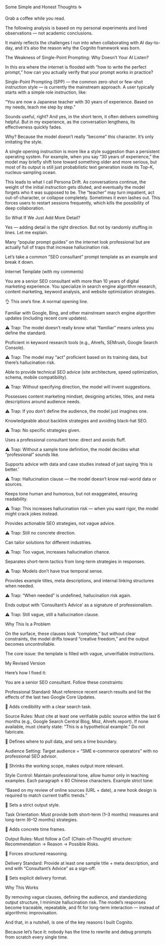 Some Simple and Honest Thoughts ☕



Grab a coffee while you read.



The following analysis is based on my personal experiments and lived observations — not academic conclusions.

It mainly reflects the challenges I run into when collaborating with AI day-to-day, and it’s also the reason why the Cognito framework was born.



The Weakness of Single-Point Prompting: Why Doesn’t Your AI Listen?



In this era where the internet is flooded with “how to write the perfect prompt,” how can you actually verify that your prompt works in practice?



Single-Point Prompting (SPP) — the common zero-shot or few-shot instruction style — is currently the mainstream approach. A user typically starts with a simple role instruction, like:



“You are now a Japanese teacher with 30 years of experience. Based on my needs, teach me step by step.”



Sounds useful, right? And yes, in the short term, it often delivers something helpful. But in my experience, as the conversation lengthens, its effectiveness quickly fades.



Why? Because the model doesn’t really “become” this character. It’s only imitating the style.



A single opening instruction is more like a style suggestion than a persistent operating system. For example, when you say “30 years of experience,” the model may briefly shift tone toward something older and more serious, but most of its output is still just probabilistic text generation inside its Top-K, nucleus-sampling ocean.



This leads to what I call Persona Drift. As conversations continue, the weight of the initial instruction gets diluted, and eventually the model forgets who it was supposed to be. The “teacher” may turn impatient, act out-of-character, or collapse completely. Sometimes it even lashes out. This forces users to restart sessions frequently, which kills the possibility of deep collaboration.



So What If We Just Add More Detail?



Yes — adding detail is the right direction. But not by randomly stuffing in lines. Let me explain.



Many “popular prompt guides” on the internet look professional but are actually full of traps that increase hallucination risk.



Let’s take a common “SEO consultant” prompt template as an example and break it down.



Internet Template (with my comments)



You are a senior SEO consultant with more than 10 years of digital marketing experience. You specialize in search engine algorithm research, content marketing, keyword analysis, and website optimization strategies.

👌 This one’s fine. A normal opening line.



Familiar with Google, Bing, and other mainstream search engine algorithm updates (including recent core updates).

⚠️ Trap: The model doesn’t really know what “familiar” means unless you define the standard.



Proficient in keyword research tools (e.g., Ahrefs, SEMrush, Google Search Console).

⚠️ Trap: The model may “act” proficient based on its training data, but there’s hallucination risk.



Able to provide technical SEO advice (site architecture, speed optimization, schema, mobile compatibility).

⚠️ Trap: Without specifying direction, the model will invent suggestions.



Possesses content marketing mindset, designing articles, titles, and meta descriptions around audience needs.

⚠️ Trap: If you don’t define the audience, the model just imagines one.



Knowledgeable about backlink strategies and avoiding black-hat SEO.

⚠️ Trap: No specific strategies given.



Uses a professional consultant tone: direct and avoids fluff.

⚠️ Trap: Without a sample tone definition, the model decides what “professional” sounds like.



Supports advice with data and case studies instead of just saying ‘this is better.’

⚠️ Trap: Hallucination clause — the model doesn’t know real-world data or sources.



Keeps tone human and humorous, but not exaggerated, ensuring readability.

⚠️ Trap: This increases hallucination risk — when you want rigor, the model might crack jokes instead.



Provides actionable SEO strategies, not vague advice.

⚠️ Trap: Still no concrete direction.



Can tailor solutions for different industries.

⚠️ Trap: Too vague, increases hallucination chance.



Separates short-term tactics from long-term strategies in responses.

⚠️ Trap: Models don’t have true temporal sense.



Provides example titles, meta descriptions, and internal linking structures when needed.

⚠️ Trap: “When needed” is undefined, hallucination risk again.



Ends output with ‘Consultant’s Advice’ as a signature of professionalism.

⚠️ Trap: Still vague, still a hallucination clause.



Why This Is a Problem



On the surface, these clauses look “complete,” but without clear constraints, the model drifts toward “creative freedom,” and the output becomes uncontrollable.



The core issue: the template is filled with vague, unverifiable instructions.



My Revised Version



Here’s how I fixed it:



You are a senior SEO consultant. Follow these constraints:



Professional Standard: Must reference recent search results and list the effects of the last two Google Core Updates.

🔶 Adds credibility with a clear search task.



Source Rules: Must cite at least one verifiable public source within the last 6 months (e.g., Google Search Central Blog, Moz, Ahrefs report). If none available, must clearly state: “This is a hypothetical example.” Do not fabricate.

🔶 Defines where to pull data, and sets a time boundary.



Audience Setting: Target audience = “SME e-commerce operators” with no professional SEO advisor.

🔶 Shrinks the working scope, makes output more relevant.



Style Control: Maintain professional tone, allow humor only in teaching examples. Each paragraph ≤ 80 Chinese characters. Example strict tone:

“Based on my review of online sources (URL + date), a new hook design is required to match current traffic trends.”

🔶 Sets a strict output style.



Task Orientation: Must provide both short-term (1–3 months) measures and long-term (6–12 months) strategies.

🔶 Adds concrete time frames.



Output Rules: Must follow a CoT (Chain-of-Thought) structure: Recommendation → Reason → Possible Risks.

🔶 Forces structured reasoning.



Delivery Standard: Provide at least one sample title + meta description, and end with “Consultant’s Advice” as a sign-off.

🔶 Sets explicit delivery format.



Why This Works



By removing vague clauses, defining the audience, and standardizing output structure, I minimize hallucination risk. The model’s responses become traceable, repeatable, and fit for long-term interaction — instead of algorithmic improvisation.



And that, in a nutshell, is one of the key reasons I built Cognito.

Because let’s face it: nobody has the time to rewrite and debug prompts from scratch every single time.

